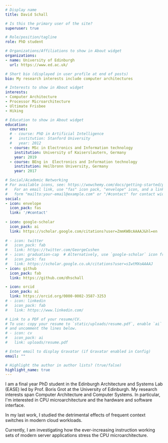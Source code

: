 ```yaml
---
# Display name
title: David Schall

# Is this the primary user of the site?
superuser: true

# Role/position/tagline
role: PhD student

# Organizations/Affiliations to show in About widget
organizations:
- name: University of Edinburgh
  url: https://www.ed.ac.uk/

# Short bio (displayed in user profile at end of posts)
bio: My research interests include computer architectures

# Interests to show in About widget
interests:
- Computer Architecture
- Processor Microarchitecture
- Ultimate Frisbee
- Hiking

# Education to show in About widget
education:
  courses:
  # - course: PhD in Artificial Intelligence
  #   institution: Stanford University
  #   year: 2012
  - course: MSc in Electronics and Information technology
    institution: University of Kaiserslautern, Germany
    year: 2019
  - course: BEng in  Electronics and Information technology
    institution: Heilbronn University, Germany
    year: 2017

# Social/Academic Networking
# For available icons, see: https://wowchemy.com/docs/getting-started/page-builder/#icons
#   For an email link, use "fas" icon pack, "envelope" icon, and a link in the
#   form "mailto:your-email@example.com" or "/#contact" for contact widget.
social:
- icon: envelope
  icon_pack: fas
  link: '/#contact'
  
- icon: google-scholar
  icon_pack: ai
  link: https://scholar.google.com/citations?user=ZmmKWBcAAAAJ&hl=en
  
# - icon: twitter
#   icon_pack: fab
#   link: https://twitter.com/GeorgeCushen
# - icon: graduation-cap  # Alternatively, use `google-scholar` icon from `ai` icon pack
#   icon_pack: fas
#   link: https://scholar.google.co.uk/citations?user=sIwtMXoAAAAJ
- icon: github
  icon_pack: fab
  link: https://github.com/dhschall

- icon: orcid
  icon_pack: ai
  link: https://orcid.org/0000-0002-3587-3253
# - icon: linkedin
#   icon_pack: fab
#   link: https://www.linkedin.com/

# Link to a PDF of your resume/CV.
# To use: copy your resume to `static/uploads/resume.pdf`, enable `ai` icons in `params.toml`,
# and uncomment the lines below.
# - icon: cv
#   icon_pack: ai
#   link: uploads/resume.pdf

# Enter email to display Gravatar (if Gravatar enabled in Config)
email: ""

# Highlight the author in author lists? (true/false)
highlight_name: true
---
```


<!-- Nelson Bighetti is a professor of artificial intelligence at the Stanford AI Lab. His research interests include distributed robotics, mobile computing and programmable matter. He leads the Robotic Neurobiology group, which develops self-reconfiguring robots, systems of self-organizing robots, and mobile sensor networks. -->


I am a final year PhD student in the Edinburgh Architecture and Systems Lab (EASE) led by Prof. Boris Grot at the University of Edinburgh. My research interests span Computer Architecture and Computer Systems. In particular, I'm interested in CPU microarchitecture and the hardware and software interface. 

In my last work, I studied the detrimental effects of frequent context switches in modern cloud workloads.

Currently, I am investigating how the ever-increasing instruction working sets of modern server applications stress the CPU microarchitecture.


<!-- Currently, I am investigating the implications cutting edge cloud workloads have on the microarchitecture of modern server CPU's. In our recent [work]() we identified t -->

<!-- Currently, I am investigating the phenomena of  which appear when cutting edge cloud workloads execute on modern server CPU's. -->

<!-- In my recent [work](https://ease-lab.github.io/ease_website/pubs/JUKEBOX_ISCA22.pdf) we characterized the implications that this phenomena has on the microarchitecture of the CPU. -->

<!-- {{< icon name="download" pack="fas" >}} Download my {{< staticref "uploads/demo_resume.pdf" "newtab" >}}resumé{{< /staticref >}}. -->

